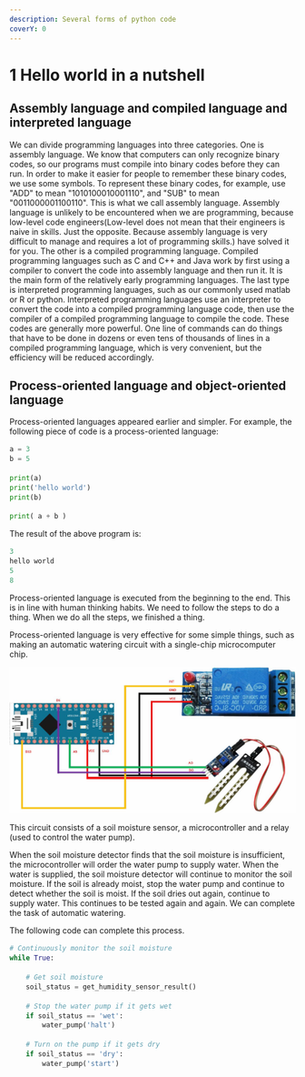```yaml
---
description: Several forms of python code
coverY: 0
---
```


# 1 Hello world in a nutshell

## Assembly language and compiled language and interpreted language

We can divide programming languages ​​into three categories. One is assembly language. We know that computers can only recognize binary codes, so our programs must compile into binary codes before they can run. In order to make it easier for people to remember these binary codes, we use some symbols. To represent these binary codes, for example, use "ADD" to mean "1010100010001110", and "SUB" to mean "0011000001100110". This is what we call assembly language. Assembly language is unlikely to be encountered when we are programming, because low-level code engineers(Low-level does not mean that their engineers is naive in skills. Just the opposite. Because assembly language is very difficult to manage and requires a lot of programming skills.) have solved it for you. The other is a compiled programming language. Compiled programming languages ​​such as C and C++ and Java work by first using a compiler to convert the code into assembly language and then run it. It is the main form of the relatively early programming languages. The last type is interpreted programming languages, such as our commonly used matlab or R or python. Interpreted programming languages ​​use an interpreter to convert the code into a compiled programming language code, then use the compiler of a compiled programming language to compile the code. These codes are generally more powerful. One line of commands can do things that have to be done in dozens or even tens of thousands of lines in a compiled programming language, which is very convenient, but the efficiency will be reduced accordingly.

## Process-oriented language and object-oriented language

Process-oriented languages appeared earlier and simpler. For example, the following piece of code is a process-oriented language:

```python
a = 3
b = 5

print(a)
print('hello world')
print(b)

print( a + b )
```

The result of the above program is:

```python
3 
hello world 
5
8
```

Process-oriented language is executed from the beginning to the end. This is in line with human thinking habits. We need to follow the steps to do a thing. When we do all the steps, we finished a thing.

Process-oriented language is very effective for some simple things, such as making an automatic watering circuit with a single-chip microcomputer chip.

![arduino project - automatic watering machine](<../.gitbook/assets/001 自动浇花器.jpg>)

This circuit consists of a soil moisture sensor, a microcontroller and a relay (used to control the water pump).

When the soil moisture detector finds that the soil moisture is insufficient, the microcontroller will order the water pump to supply water. When the water is supplied, the soil moisture detector will continue to monitor the soil moisture. If the soil is already moist, stop the water pump and continue to detect whether the soil is moist. If the soil dries out again, continue to supply water. This continues to be tested again and again. We can complete the task of automatic watering.

The following code can complete this process.

```python
# Continuously monitor the soil moisture
while True:

    # Get soil moisture
    soil_status = get_humidity_sensor_result()

    # Stop the water pump if it gets wet
    if soil_status == 'wet':
        water_pump('halt')

    # Turn on the pump if it gets dry
    if soil_status == 'dry':
        water_pump('start')
```





